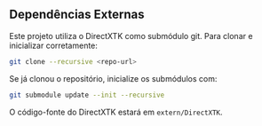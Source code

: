 ## Dependências Externas

Este projeto utiliza o DirectXTK como submódulo git. Para clonar e inicializar corretamente:

```sh
git clone --recursive <repo-url>
```

Se já clonou o repositório, inicialize os submódulos com:

```sh
git submodule update --init --recursive
```

O código-fonte do DirectXTK estará em `extern/DirectXTK`. 